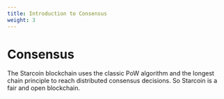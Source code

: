 ```yaml
---
title: Introduction to Consensus
weight: 3
---
```


# Consensus

The Starcoin blockchain uses the classic PoW algorithm and the longest chain principle to reach distributed consensus decisions. So Starcoin is a fair and open blockchain.
